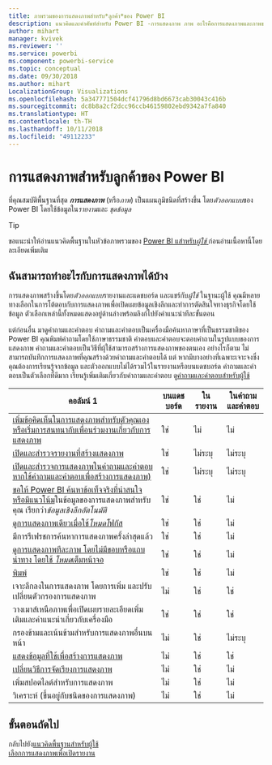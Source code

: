 ```yaml
---
title: ภาพรวมของการแสดงภาพสำหรับ*ลูกค้า*ของ Power BI
description: แนวคิดและคำศัพท์สำหรับ Power BI -การแสดงภาพ ภาพ อะไรคือการแสดงภาพและภาพของ Power BI
author: mihart
manager: kvivek
ms.reviewer: ''
ms.service: powerbi
ms.component: powerbi-service
ms.topic: conceptual
ms.date: 09/30/2018
ms.author: mihart
LocalizationGroup: Visualizations
ms.openlocfilehash: 5a347771504dcf41796d8bd6673cab30043c416b
ms.sourcegitcommit: dc8b8a2cf2dcc96ccb46159802ebd9342a7fa840
ms.translationtype: HT
ms.contentlocale: th-TH
ms.lasthandoff: 10/11/2018
ms.locfileid: "49112233"
---
```

# <a name="visualizations-for-power-bi-consumers"></a>การแสดงภาพสำหรับ**ลูกค้า**ของ Power BI

ที่คุณสมบัติพื้นฐานที่สุด ***การแสดงภาพ*** (หรือ*ภาพ*) เป็นแผนภูมิชนิดที่สร้างขึ้น โดย*ตัวออกแบบ*ของ Power BI โดยใช้ข้อมูลใน*รายงาน*และ *ชุดข้อมูล* 

> [!TIP]
> ขอแนะนำให้อ่านแนวคิดพื้นฐานในหัวข้อภาพรวมของ [Power BI แสำหรับ*ผู้ใช้* ](end-user-basic-concepts.md)ก่อนอ่านเนื้อหานี้โดยละเอียดเพิ่มเติม

## <a name="what-can-i-do-with-visualizations"></a>ฉันสามารถทำอะไรกับการแสดงภาพได้บ้าง

การแสดงภาพสร้างขึ้นโดย*ตัวออกแบบ*รายงานและแดชบอร์ด และแชร์กับ*ผู้ใช้* ในฐานะผู้ใช้ คุณมีหลายทางเลือกในการโต้ตอบกับการแสดงภาพเพื่อเปิดเผยข้อมูลเชิงลึกและทำการตัดสินใจทางธุรกิจโดยใช้ข้อมูล ตัวเลือกเหล่านี้ทั้งหมดแสดงอยู่ด้านล่างพร้อมลิงก์ไปยังคำแนะนำทีละขั้นตอน

แต่ก่อนอื่น มาดูคำถามและคำตอบ คำถามและคำตอบเป็นเครื่องมือค้นหาภาษาที่เป็นธรรมชาติของ Power BI คุณพิมพ์คำถามโดยใช้ภาษาธรรมชาติ คำตอบและคำตอบจะตอบคำถามในรูปแบบของการแสดงภาพ คำถามและคำตอบเป็นวิธีที่ผุ้ใช้สามารถสร้างการแสดงภาพของตนเอง อย่างไรก็ตาม ไม่สามารถบันทึกการแสดงภาพที่คุณสร้างด้วยคำถามและคำตอบได้ แต่ หากมีบางอย่างที่เฉพาะเจาะจงซึ่งคุณต้องการเรียนรู้จากข้อมูล และตัวออกแบบไม่ได้รวมไว้ในรายงานหรือบนแดชบอร์ด คำถามและคำตอบเป็นตัวเลือกที่ดีมาก เรียนรู้เพิ่มเติมเกี่ยวกับคำถามและคำตอบ ดู[คำถามและคำตอบสำหรับผู้ใช้](end-user-q-and-a.md)



|คอลัมน์ 1  |บนแดชบอร์ด  |ในรายงาน  | ในคำถามและคำตอบ
|---------|---------|---------|--------|
|[เพิ่มข้อคิดเห็นในการแสดงภาพสำหรับตัวคุณเอง หรือเริ่มการสนทนากับเพื่อนร่วมงานเกี่ยวกับการแสดงภาพ](end-user-comment.md)     |  ใช่       |   ไม่      |  ไม่  |
|[เปิดและสำรวจรายงานที่สร้างแสดงภาพ](end-user-tiles.md)     |    ใช่     |   ไม่ระบุ      |  ไม่ระบุ |
|[เปิดและสำรวจการแสดงภาพในคำถามและคำตอบ หากใช้คำถามและคำตอบเพื่อสร้างการแสดงภาพ)](end-user-q-and-a.md)     |   ใช่      |   ไม่ระบุ      |  ไม่ระบุ  |
|[ขอให้ Power BI ค้นหาข้อเท็จจริงที่น่าสนใจหรือมีแนวโน้ม](end-user-insights.md)ในข้อมูลของการแสดงภาพสำหรับคุณ  เรียกว่า*ข้อมูลเชิงลึกอัตโนมัติ*     |    ใช่     |   ใช่      | ไม่   |
|[ดูการแสดงภาพเดียวเมื่อใช้*โหมดโ*ฟกัส](end-user-focus.md)     | ใช่        |   ใช่      | ไม่  |
|มีการรีเฟรชการค้นหาการแสดงภาพครั้งล่าสุดแล้ว     |  ใช่       |    ใช่     | ไม่  |
|[ดูการแสดงภาพทีละภาพ โดยไม่มีขอบหรือแถบนำทาง โดยใช้ *โหมด*เต็มหน้าจอ](end-user-focus.md)     |   ใช่      |  ใช่       | ไม่  |
|[พิมพ์](end-user-print.md)     |  ใช่       |   ใช่      | ไม่  |
|เจาะลึกลงในการแสดงภาพ โดยการเพิ่ม และปรับเปลี่ยนตัวกรองการแสดงภาพ     |    ไม่     |   ใช่      | ใช่  |
|วางเมาส์เหนือภาพเพื่อเปิดเผยรายละเอียดเพิ่มเติมและคำแนะนำเกี่ยวกับเครื่องมือ     |    ใช่     |   ใช่      | ใช่  |
|กรองข้ามและเน้นข้ามสำหรับการแสดงภาพอื่นบนหน้า     |   ไม่      |   ใช่      | ไม่ระบุ  |
|[แสดงข้อมูลที่ใช้เพื่อสร้างการแสดงภาพ](end-user-show-data.md)     |  ไม่       |   ใช่      | ใช่  |
| [เปลี่ยนวิธีการจัดเรียงการแสดงภาพ](end-user-search-sort.md) | ไม่  | ใช่  | ไม่  |
| เพิ่มสปอตไลต์สำหรับการแสดงภาพ | ไม่  | ใช่  |  ไม่ |
| วิเคราะห์ (ขึ้นอยู่กับชนิดของการแสดงภาพ) | ไม่  | ใช่  | ไม่  |

## <a name="next-steps"></a>ขั้นตอนถัดไป
กลับไปยัง[แนวคิดพื้นฐานสำหรับผู้ใช้](end-user-basic-concepts.md)    
[เลือกการแสดงภาพเพื่อเปิดรายงาน](end-user-report-open.md)
